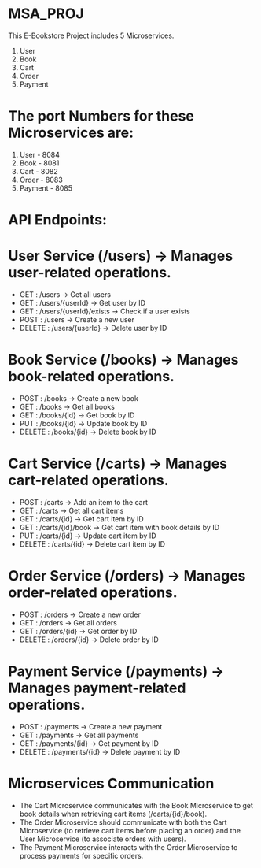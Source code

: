 # MSA_PROJ
This E-Bookstore Project includes 5 Microservices.
1. User
2. Book
3. Cart
4. Order
5. Payment

# The port Numbers for these Microservices are:
1. User    - 8084
2. Book    - 8081
3. Cart    - 8082
4. Order   - 8083
5. Payment - 8085

# API Endpoints:
# User Service (/users) → Manages user-related operations.
* GET : /users → Get all users
* GET : /users/{userId} → Get user by ID
* GET : /users/{userId}/exists → Check if a user exists
* POST : /users → Create a new user
* DELETE : /users/{userId} → Delete user by ID

# Book Service (/books) → Manages book-related operations.
* POST : /books → Create a new book
* GET : /books → Get all books
* GET : /books/{id} → Get book by ID
* PUT : /books/{id} → Update book by ID
* DELETE : /books/{id} → Delete book by ID

# Cart Service (/carts) → Manages cart-related operations.
* POST : /carts → Add an item to the cart
* GET : /carts → Get all cart items
* GET : /carts/{id} → Get cart item by ID
* GET : /carts/{id}/book → Get cart item with book details by ID
* PUT : /carts/{id} → Update cart item by ID
* DELETE : /carts/{id} → Delete cart item by ID

# Order Service (/orders) → Manages order-related operations.
* POST : /orders → Create a new order
* GET : /orders → Get all orders
* GET : /orders/{id} → Get order by ID
* DELETE : /orders/{id} → Delete order by ID

# Payment Service (/payments) → Manages payment-related operations.
* POST : /payments → Create a new payment
* GET : /payments → Get all payments
* GET : /payments/{id} → Get payment by ID
* DELETE : /payments/{id} → Delete payment by ID

# Microservices Communication
* The Cart Microservice communicates with the Book Microservice to get book details when retrieving cart items (/carts/{id}/book).
* The Order Microservice should communicate with both the Cart Microservice (to retrieve cart items before placing an order) and the User Microservice (to associate orders with users).
* The Payment Microservice interacts with the Order Microservice to process payments for specific orders.
